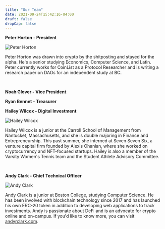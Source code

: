 ```yaml
---
title: "Our Team"
date: 2021-09-24T15:42:16-04:00
draft: false
dropCap: false
---
```


<b> Peter Horton - President </b><!-- add image here -->

![Peter Horton](/peter.png)

Peter Horton was drawn into crypto by the shitposting and stayed for the alpha. He's a senior studying Economics, Computer Science, and Latin. Peter currently works for CoinList as a Protocol Researcher and is writing a research paper on DAOs for an independent study at BC.
<!-- add bio here -->
<br>

<b> Noah Glover - Vice President </b> <!-- Title -> <!- add image here -->
<!-- add bio here -->

<b> Ryan Bennet - Treasurer </b><!-- Title ->  <!- add image here -->
<!-- add bio here -->

<b> Hailey Wilcox - Digital Investment </b>

![Hailey Wilcox](/wilcox.png)

Hailey Wilcox is a junior at the Carroll School of Management from Nantucket, Massachusetts, and she is double majoring in Finance and Entrepreneurship. This past summer, she interned at Seven Seven Six, a venture capital firm founded by Alexis Ohanian, where she worked on cryptocurrency and NFT-focused startups. Hailey is also a member of the Varsity Women's Tennis team and the Student Athlete Advisory Committee.

<br>
<!-- add bio here -->

<b> Andy Clark - Chief Technical Officer </b><!-- add image here -->

![Andy Clark](/andyprofile.png)

Andy Clark is a junior at Boston College, studying Computer Science. He has been involved with blockchain technology since 2017 and has launched his own ERC-20 token in addition to developing web applications to track investments. Andy is passionate about DeFi and is an advocate for crypto online and on-campus. If you'd like to know more, you can visit [andyrclark.com](https://www.andyrclark.com).
<!-- add bio here -->
